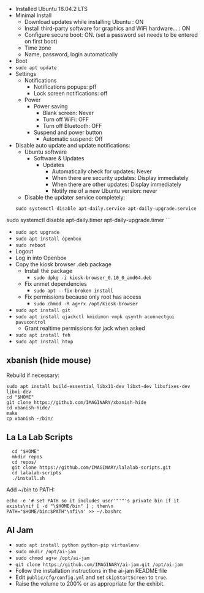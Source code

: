 - Installed Ubuntu 18.04.2 LTS
- Minimal Install
    + Download updates while installing Ubuntu : ON
    + Install third-party software for graphics and WiFi hardware... : ON
    + Configure secure boot: ON. (set a password set needs to be entered on first boot)
    + Time zone
    + Name, password, login automatically
- Boot
- `sudo apt update`
- Settings
    + Notifications
        * Notifications popups: pff
        * Lock screen notifications: off
    + Power
        * Power saving
            - Blank screen: Never
            - Turn off WiFi: OFF
            - Turn off Bluetooth: OFF
        * Suspend and power button
            - Automatic suspend: Off
- Disable auto update and update notifications:
    + Ubuntu software
        * Software & Updates
            - Updates
                + Automatically check for updates: Never
                + When there are security updates: Display immediately
                + When there are other updates: Display immediately
                + Notify me of a new Ubuntu version: never
    + Disable the updater service completely:
    ```
    sudo systemctl disable apt-daily.service apt-daily-upgrade.service
sudo systemctl disable apt-daily.timer apt-daily-upgrade.timer
    ```
- `sudo apt upgrade`
- `sudo apt install openbox`
- `sudo reboot`
- Logout
- Log in into Openbox
- Copy the kiosk browser .deb package
    + Install the package
        + `sudo dpkg -i kiosk-browser_0.10_0_amd64.deb`
    + Fix unmet dependencies
        + `sudo apt --fix-broken install`
    + Fix permissions because only root has access
        + `sudo chmod -R ag+rx /opt/kiosk-browser`
- `sudo apt install git`
- `sudo apt install qjackctl kmidimon vmpk qsynth aconnectgui pavucontrol`
    + Grant realtime permissions for jack when asked 
- `sudo apt install feh`
- `sudo apt install htop`

## xbanish (hide mouse)

Rebuild if necessary:

```
sudo apt install build-essential libx11-dev libxt-dev libxfixes-dev libxi-dev
cd "$HOME"
git clone https://github.com/IMAGINARY/xbanish-hide  
cd xbanish-hide/
make
cp xbanish ~/bin/
```

## La La Lab Scripts

```
  cd "$HOME"
  mkdir repos
  cd repos/
  git clone https://github.com/IMAGINARY/lalalab-scripts.git
  cd lalalab-scripts
  ./install.sh
```

Add ~/bin to PATH:

`echo -e '# set PATH so it includes user'"'"'s private bin if it exists\nif [ -d "\$HOME/bin" ] ; then\n    PATH="$HOME/bin:$PATH"\nfi\n' >> ~/.bashrc`


## AI Jam

- `sudo apt install python python-pip virtualenv`
- `sudo mkdir /opt/ai-jam`
- `sudo chmod ag+w /opt/ai-jam`
- `git clone https://github.com/IMAGINARY/ai-jam.git /opt/ai-jam`
- Follow the installation instructions in the ai-jam README file
- Edit `public/cfg/config.yml` and set `skipStartScreen` to `true`.
- Raise the volume to 200% or as appropriate for the exhibit.
